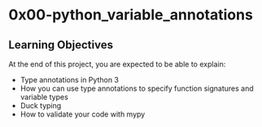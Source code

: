 # 0x00-python_variable_annotations
## Learning Objectives
At the end of this project, you are expected to be able to explain:

* Type annotations in Python 3
* How you can use type annotations to specify function signatures and variable types
* Duck typing
* How to validate your code with mypy
